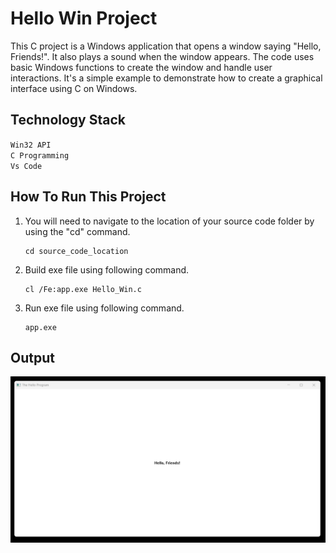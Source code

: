 # Hello Win Project

This C project is a Windows application that opens a window saying "Hello, Friends!". It also plays a sound when the window appears. The code uses basic Windows functions to create the window and handle user interactions. It's a simple example to demonstrate how to create a graphical interface using C on Windows.

## Technology Stack

`Win32 API` <br>
`C Programming` <br>
`Vs Code`

## How To Run This Project

                                
1. You will need to navigate to the location of your source code folder by using the "cd" command.

     ```shell
   cd source_code_location

2. Build exe file using following command.

    ```shell
   cl /Fe:app.exe Hello_Win.c

3. Run exe file using following command.

    ```shell
   app.exe

## Output
<img src="./Output/Output.png" alt="HelloWin">





